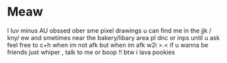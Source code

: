 # Meaw
I luv minus AU
obssed ober sme pixel drawings
u can find me in the jjk / kny/ ew and smetimes near the bakery/libary area
pl dnc or inps until u ask
feel free to c+h when im not afk
but when im afk w2i >.<
if u wanna be friends just whiper , talk to me or boop !!
btw i lava pookies